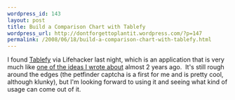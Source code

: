 ```yaml
--- 
wordpress_id: 143
layout: post
title: Build a Comparison Chart with Tablefy
wordpress_url: http://dontforgettoplantit.wordpress.com/?p=147
permalink: /2008/06/18/build-a-comparison-chart-with-tablefy.html
---
```

I found <a href="http://www.tablefy.com/tables/edit/608">Tablefy</a> via Lifehacker last night, which is an application that is very much like <a href="/2006/09/02/interesting-app-ideas.html">one of the ideas I wrote about</a> almost 2 years ago.  It's still rough around the edges (the petfinder captcha is a first for me and is pretty cool, although klunky), but I'm looking forward to using it and seeing what kind of usage can come out of it.
